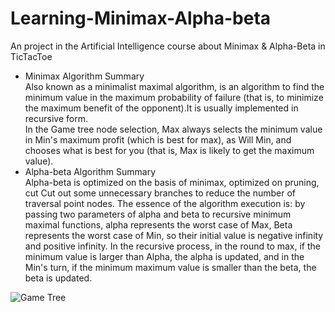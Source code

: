 # Learning-Minimax-Alpha-beta
An project in the Artificial Intelligence course about Minimax &amp; Alpha-Beta in TicTacToe
* Minimax Algorithm Summary<br>
Also known as a minimalist maximal algorithm, is an algorithm to find the minimum value in the maximum probability of failure (that is, to minimize the maximum benefit of the opponent).It is usually implemented in recursive form.<br>
In the Game tree node selection, Max always selects the minimum value in Min's maximum profit (which is best for max), as Will Min, and chooses what is best for you (that is, Max is likely to get the maximum value).<br>
* Alpha-beta Algorithm Summary<br>
Alpha-beta is optimized on the basis of minimax, optimized on pruning, cut Cut out some unnecessary branches to reduce the number of traversal point nodes. The essence of the algorithm execution is: by passing two parameters of alpha and beta to recursive minimum maximal functions, alpha represents the worst case of Max, Beta represents the worst case of Min, so their initial value is negative infinity and positive infinity.
In the recursive process, in the round to max, if the minimum value is larger than Alpha, the alpha is updated, and in the Min's turn, if the minimum maximum value is smaller than the beta, the beta is updated.

![Game Tree](https://github.com/HeTingwei/ReadmeLearn/blob/master/avatar1.jpg)
